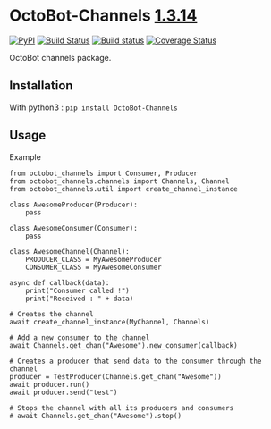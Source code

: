 # OctoBot-Channels [1.3.14](https://github.com/Drakkar-Software/OctoBot-Channels/blob/master/CHANGELOG.md)
[![PyPI](https://img.shields.io/pypi/v/OctoBot-Channels.svg)](https://pypi.python.org/pypi/OctoBot-Channels/)
[![Build Status](https://api.travis-ci.com/Drakkar-Software/OctoBot-Channels.svg?branch=master)](https://travis-ci.org/Drakkar-Software/OctoBot-Channels) 
[![Build status](https://ci.appveyor.com/api/projects/status/erg9ebvtco73x5h4?svg=true)](https://ci.appveyor.com/project/Herklos/octobot-channels)
[![Coverage Status](https://coveralls.io/repos/github/Drakkar-Software/OctoBot-Channels/badge.svg?branch=master)](https://coveralls.io/github/Drakkar-Software/OctoBot-Channels?branch=master)

OctoBot channels package.

## Installation
With python3 : `pip install OctoBot-Channels`

## Usage
Example
```
from octobot_channels import Consumer, Producer
from octobot_channels.channels import Channels, Channel
from octobot_channels.util import create_channel_instance

class AwesomeProducer(Producer):
    pass

class AwesomeConsumer(Consumer):
    pass

class AwesomeChannel(Channel):
    PRODUCER_CLASS = MyAwesomeProducer
    CONSUMER_CLASS = MyAwesomeConsumer

async def callback(data):
    print("Consumer called !")
    print("Received : " + data)

# Creates the channel
await create_channel_instance(MyChannel, Channels)

# Add a new consumer to the channel
await Channels.get_chan("Awesome").new_consumer(callback)

# Creates a producer that send data to the consumer through the channel
producer = TestProducer(Channels.get_chan("Awesome"))
await producer.run()
await producer.send("test")

# Stops the channel with all its producers and consumers
# await Channels.get_chan("Awesome").stop()
```
